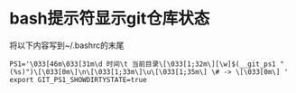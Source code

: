 # bash提示符显示git仓库状态
将以下内容写到~/.bashrc的末尾

	PS1='\033[46m\033[31m\d 时间\t 当前目录\[\033[1;32m\][\w]$(__git_ps1 "(%s)")\[\033[0m\]\n\[\033[1;33m\]\u\[\033[1;35m\] \# -> \[\033[0m\] '
	export GIT_PS1_SHOWDIRTYSTATE=true
